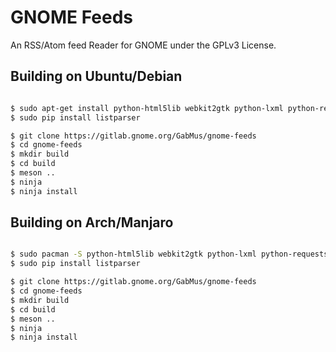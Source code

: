 # GNOME Feeds
An RSS/Atom feed Reader for GNOME under the GPLv3 License.

## Building on Ubuntu/Debian

```sh

$ sudo apt-get install python-html5lib webkit2gtk python-lxml python-requests
$ sudo pip install listparser 

$ git clone https://gitlab.gnome.org/GabMus/gnome-feeds
$ cd gnome-feeds
$ mkdir build
$ cd build
$ meson ..
$ ninja
$ ninja install
```
## Building on Arch/Manjaro

```sh

$ sudo pacman -S python-html5lib webkit2gtk python-lxml python-requests python2-pip python-pip
$ sudo pip install listparser 

$ git clone https://gitlab.gnome.org/GabMus/gnome-feeds
$ cd gnome-feeds
$ mkdir build
$ cd build
$ meson ..
$ ninja
$ ninja install
```
